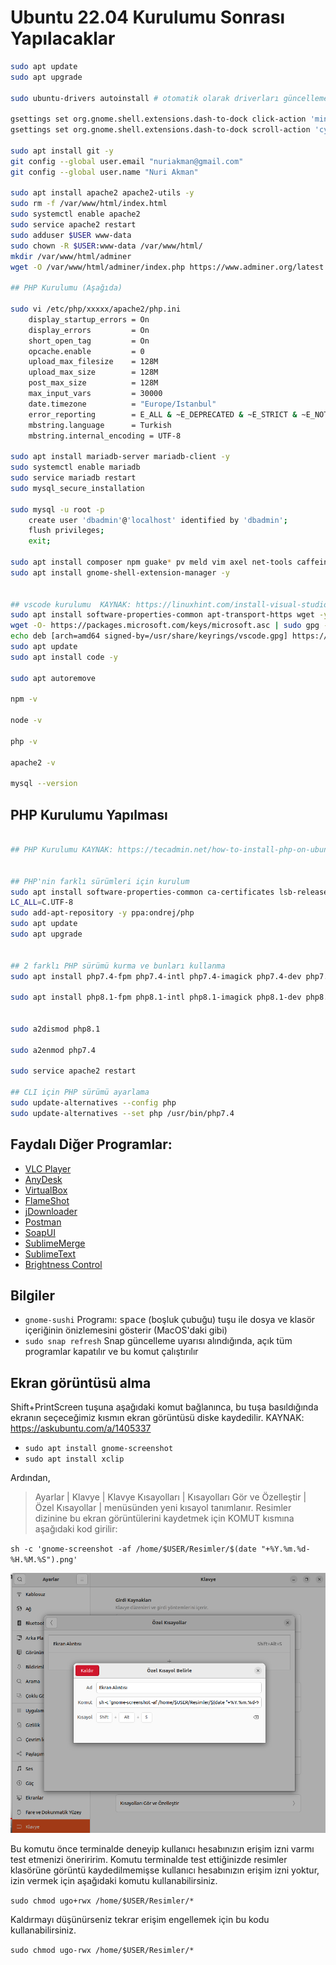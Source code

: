 
# Ubuntu 22.04 Kurulumu Sonrası Yapılacaklar

```BASH
sudo apt update
sudo apt upgrade

sudo ubuntu-drivers autoinstall # otomatik olarak driverları güncellemek için

gsettings set org.gnome.shell.extensions.dash-to-dock click-action 'minimize'
gsettings set org.gnome.shell.extensions.dash-to-dock scroll-action 'cycle-windows'

sudo apt install git -y
git config --global user.email "nuriakman@gmail.com"
git config --global user.name "Nuri Akman"

sudo apt install apache2 apache2-utils -y
sudo rm -f /var/www/html/index.html
sudo systemctl enable apache2
sudo service apache2 restart
sudo adduser $USER www-data
sudo chown -R $USER:www-data /var/www/html/
mkdir /var/www/html/adminer
wget -O /var/www/html/adminer/index.php https://www.adminer.org/latest.php

## PHP Kurulumu (Aşağıda)

sudo vi /etc/php/xxxxx/apache2/php.ini
    display_startup_errors = On
    display_errors         = On
    short_open_tag         = On
    opcache.enable         = 0
    upload_max_filesize    = 128M
    upload_max_size        = 128M
    post_max_size          = 128M
    max_input_vars         = 30000
    date.timezone          = "Europe/Istanbul"
    error_reporting        = E_ALL & ~E_DEPRECATED & ~E_STRICT & ~E_NOTICE & ~E_WARNING
    mbstring.language      = Turkish
    mbstring.internal_encoding = UTF-8

sudo apt install mariadb-server mariadb-client -y
sudo systemctl enable mariadb
sudo service mariadb restart
sudo mysql_secure_installation

sudo mysql -u root -p
    create user 'dbadmin'@'localhost' identified by 'dbadmin';
    flush privileges;
    exit;

sudo apt install composer npm guake* pv meld vim axel net-tools caffein* vlc virtualbox chromium-browser magic-wormhole gnome-sushi curl -y
sudo apt install gnome-shell-extension-manager -y


## vscode kurulumu  KAYNAK: https://linuxhint.com/install-visual-studio-code-ubuntu22-04/
sudo apt install software-properties-common apt-transport-https wget -y
wget -O- https://packages.microsoft.com/keys/microsoft.asc | sudo gpg --dearmor | sudo tee /usr/share/keyrings/vscode.gpg
echo deb [arch=amd64 signed-by=/usr/share/keyrings/vscode.gpg] https://packages.microsoft.com/repos/vscode stable main | sudo tee /etc/apt/sources.list.d/vscode.list
sudo apt update
sudo apt install code -y

sudo apt autoremove

npm -v

node -v

php -v

apache2 -v

mysql --version

```


## PHP Kurulumu Yapılması
```BASH

## PHP Kurulumu KAYNAK: https://tecadmin.net/how-to-install-php-on-ubuntu-22-04/


## PHP'nin farklı sürümleri için kurulum
sudo apt install software-properties-common ca-certificates lsb-release apt-transport-https -y
LC_ALL=C.UTF-8
sudo add-apt-repository -y ppa:ondrej/php 
sudo apt update 
sudo apt upgrade


## 2 farklı PHP sürümü kurma ve bunları kullanma
sudo apt install php7.4-fpm php7.4-intl php7.4-imagick php7.4-dev php7.4-zip php7.4-curl php7.4-xmlrpc php7.4-sqlite3 php7.4-gd php7.4-mysql php7.4-mbstring php7.4-xml libapache2-mod-php7.4 -y

sudo apt install php8.1-fpm php8.1-intl php8.1-imagick php8.1-dev php8.1-zip php8.1-curl php8.1-xmlrpc php8.1-sqlite3 php8.1-gd php8.1-mysql php8.1-mbstring php8.1-xml libapache2-mod-php8.1 -y


sudo a2dismod php8.1

sudo a2enmod php7.4

sudo service apache2 restart

## CLI için PHP sürümü ayarlama
sudo update-alternatives --config php
sudo update-alternatives --set php /usr/bin/php7.4

```


## Faydalı Diğer Programlar:
- [VLC Player](https://www.videolan.org/vlc/index.tr.html)
- [AnyDesk](https://anydesk.com/)
- [VirtualBox](https://www.virtualbox.org/)
- [FlameShot](https://flameshot.org/)
- [jDownloader](https://jdownloader.org/)
- [Postman](https://www.postman.com/)
- [SoapUI](https://www.soapui.org/downloads/soapui/)
- [SublimeMerge](https://www.sublimemerge.com/)
- [SublimeText](https://www.sublimetext.com/)
- [Brightness Control](https://linuxhint.com/control-screen-brightness-ubuntu/)

## Bilgiler
- `gnome-sushi` Programı: <kbd>space</kbd> (boşluk çubuğu) tuşu ile dosya ve klasör içeriğinin önizlemesini gösterir (MacOS'daki gibi)
- `sudo snap refresh` Snap güncelleme uyarısı alındığında, açık tüm programlar kapatılır ve bu komut çalıştırılır


## Ekran görüntüsü alma

Shift+PrintScreen tuşuna aşağıdaki komut bağlanınca, bu tuşa basıldığında ekranın seçeceğimiz kısmın ekran görüntüsü diske kaydedilir. KAYNAK: https://askubuntu.com/a/1405337

- `sudo apt install gnome-screenshot`
- `sudo apt install xclip`

Ardından, 
> Ayarlar | Klavye | Klavye Kısayolları | Kısayolları Gör ve Özelleştir | Özel Kısayollar | 
menüsünden yeni kısayol tanımlanır. Resimler dizinine bu ekran görüntülerini kaydetmek için KOMUT kısmına aşağıdaki kod girilir: 

`sh -c 'gnome-screenshot -af /home/$USER/Resimler/$(date "+%Y.%m.%d-%H.%M.%S").png'`

![Klavye Kısayolu Ekleme](https://github.com/HayatOkulum/Archive/blob/main/Images/2023.02.08-00.08.24.png)

Bu komutu önce terminalde deneyip kullanıcı hesabınızın erişim izni varmı test etmenizi öneriririm. Komutu terminalde test ettiğinizde resimler klasörüne görüntü kaydedilmemişse kullanıcı hesabınızın erişim izni yoktur, izin vermek için aşağıdaki komutu kullanabilirsiniz.

`sudo chmod ugo+rwx /home/$USER/Resimler/*`

Kaldırmayı düşünürseniz tekrar erişim engellemek için bu kodu kullanabilirsiniz.

`sudo chmod ugo-rwx /home/$USER/Resimler/*`


